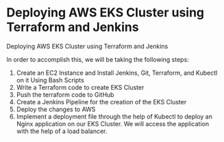 # Deploying AWS EKS Cluster using Terraform and Jenkins
Deploying AWS EKS Cluster using Terraform and Jenkins

In order to accomplish this, we will be taking the following steps:
1. Create an EC2 Instance and Install Jenkins, Git, Terraform, and Kubectl on it Using Bash Scripts
2. Write a Terraform code to create EKS Cluster
3. Push the terraform code to GitHub
4. Create a Jenkins Pipeline for the creation of the EKS Cluster
5. Deploy the changes to AWS
6. Implement a deployment file through the help of Kubectl to deploy an Nginx application on our EKS Cluster. We will access the application with the help of a load balancer.